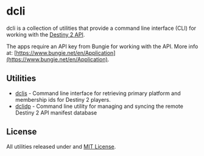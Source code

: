 # dcli

dcli is a collection of utilities that provide a command line interface (CLI) for working with the [Destiny 2 API](https://github.com/Bungie-net/api). 

The apps require an API key from Bungie for working with the API. More info at: [https://www.bungie.net/en/Application](https://www.bungie.net/en/Application).

## Utilities

* [dclis]() - Command line interface for retrieving primary platform and membership ids for Destiny 2 players.
* [dclidp]() - Command line utility for managing and syncing the remote Destiny 2 API manifest database

## License

All utilities released under and [MIT License](LICENSE.md).